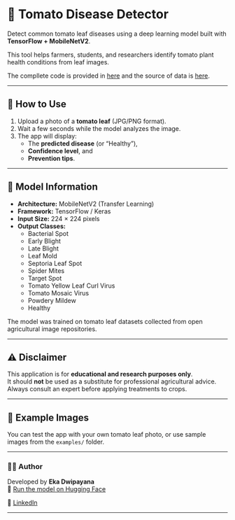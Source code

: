 # 🍅 Tomato Disease Detector

Detect common tomato leaf diseases using a deep learning model built with **TensorFlow + MobileNetV2**.

This tool helps farmers, students, and researchers identify tomato plant health conditions from leaf images.

The compllete code is provided in [here](https://github.com/imdwipayana/Tomato_Disease_Detector_Deployed/blob/main/tomato_disease_detection20000.ipynb) and the source of data is [here](https://www.kaggle.com/datasets/ashishmotwani/tomato).

---

## 🌿 How to Use

1. Upload a photo of a **tomato leaf** (JPG/PNG format).
2. Wait a few seconds while the model analyzes the image.
3. The app will display:
   - The **predicted disease** (or “Healthy”),
   - **Confidence level**, and
   - **Prevention tips**.

---

## 🧠 Model Information

- **Architecture:** MobileNetV2 (Transfer Learning)
- **Framework:** TensorFlow / Keras
- **Input Size:** 224 × 224 pixels
- **Output Classes:**  
  - Bacterial Spot  
  - Early Blight  
  - Late Blight  
  - Leaf Mold  
  - Septoria Leaf Spot  
  - Spider Mites  
  - Target Spot  
  - Tomato Yellow Leaf Curl Virus  
  - Tomato Mosaic Virus  
  - Powdery Mildew  
  - Healthy  

The model was trained on tomato leaf datasets collected from open agricultural image repositories.

---

## ⚠️ Disclaimer

This application is for **educational and research purposes only**.  
It should **not** be used as a substitute for professional agricultural advice.  
Always consult an expert before applying treatments to crops.

---

## 📸 Example Images

You can test the app with your own tomato leaf photo, or use sample images from the `examples/` folder.

---

### 👨‍💻 Author

Developed by **Eka Dwipayana**  
🔗 [Run the model on Hugging Face](https://huggingface.co/spaces/imdwipayana/tomato-disease-detector)

🔗 [LinkedIn](https://www.linkedin.com/in/eka-dwipayana/)



---
